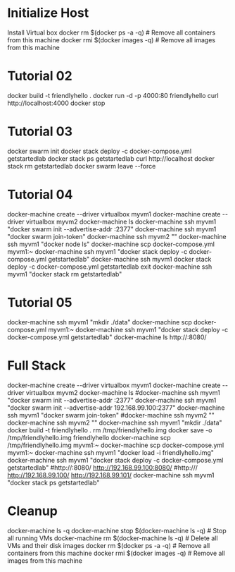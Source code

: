 # Initialize Host
Install Virtual box
docker rm $(docker ps -a -q)           # Remove all containers from this machine
docker rmi $(docker images -q)             # Remove all images from this machine

# Tutorial 02
docker build -t friendlyhello .
docker run -d -p 4000:80 friendlyhello
curl http://localhost:4000
docker stop <CONTAINER ID>

# Tutorial 03
docker swarm init
docker stack deploy -c docker-compose.yml getstartedlab
docker stack ps getstartedlab
curl http://localhost
docker stack rm getstartedlab
docker swarm leave --force

# Tutorial 04
docker-machine create --driver virtualbox myvm1
docker-machine create --driver virtualbox myvm2
docker-machine ls
docker-machine ssh myvm1 "docker swarm init --advertise-addr <myvm1 IP>:2377"
docker-machine ssh myvm1 "docker swarm join-token"
docker-machine ssh myvm2 "<docker swarm join-token>"
docker-machine ssh myvm1 "docker node ls"
docker-machine scp docker-compose.yml myvm1:~
docker-machine ssh myvm1 "docker stack deploy -c docker-compose.yml getstartedlab"
docker-machine ssh myvm1
docker stack deploy -c docker-compose.yml getstartedlab
exit
docker-machine ssh myvm1 "docker stack rm getstartedlab"

# Tutorial 05
docker-machine ssh myvm1 "mkdir ./data"
docker-machine scp docker-compose.yml myvm1:~
docker-machine ssh myvm1 "docker stack deploy -c docker-compose.yml getstartedlab"
docker-machine ls
http://<myvm1 IP>:8080/

# Full Stack
docker-machine create --driver virtualbox myvm1
docker-machine create --driver virtualbox myvm2
docker-machine ls
#docker-machine ssh myvm1 "docker swarm init --advertise-addr <myvm1 IP>:2377"
docker-machine ssh myvm1 "docker swarm init --advertise-addr 192.168.99.100:2377"
docker-machine ssh myvm1 "docker swarm join-token"
#docker-machine ssh myvm2 "<docker swarm join-token>"
docker-machine ssh myvm2 ""
docker-machine ssh myvm1 "mkdir ./data"
docker build -t friendlyhello .
rm /tmp/friendlyhello.img
docker save -o /tmp/friendlyhello.img friendlyhello
docker-machine scp /tmp/friendlyhello.img myvm1:~
docker-machine scp docker-compose.yml myvm1:~
docker-machine ssh myvm1 "docker load -i friendlyhello.img"
docker-machine ssh myvm1 "docker stack deploy -c docker-compose.yml getstartedlab"
#http://<myvm1 IP>:8080/
http://192.168.99.100:8080/
#http://<myvm1 IP>/
http://192.168.99.100/
http://192.168.99.101/
docker-machine ssh myvm1 "docker stack ps getstartedlab"

# Cleanup
docker-machine ls -q
docker-machine stop $(docker-machine ls -q)               # Stop all running VMs
docker-machine rm $(docker-machine ls -q) # Delete all VMs and their disk images
docker rm $(docker ps -a -q)           # Remove all containers from this machine
docker rmi $(docker images -q)             # Remove all images from this machine

